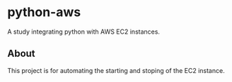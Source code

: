 # python-aws

A study integrating python with AWS EC2 instances.

## About

This project is for automating the starting and stoping of the EC2 instance.

